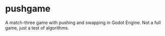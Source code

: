 # pushgame

A match-three game with pushing and swapping in Godot Engine.
Not a full game, just a test of algorithms.

